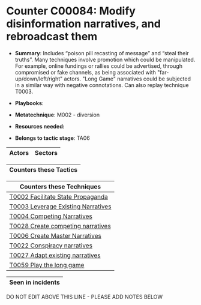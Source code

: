# Counter C00084: Modify disinformation narratives, and rebroadcast them

* **Summary**: Includes “poison pill recasting of message” and “steal their truths”.  Many techniques involve promotion which could be manipulated. For example, online fundings or rallies could be advertised, through compromised or fake channels, as being associated with "far-up/down/left/right" actors. "Long Game" narratives could be subjected in a similar way with negative connotations.  Can also replay technique T0003. 

* **Playbooks**: 

* **Metatechnique**: M002 - diversion

* **Resources needed:** 

* **Belongs to tactic stage**: TA06


| Actors | Sectors |
| ------ | ------- |



| Counters these Tactics |
| ---------------------- |



| Counters these Techniques |
| ------------------------- |
| [T0002 Facilitate State Propaganda](../techniques/T0002.md) |
| [T0003 Leverage Existing Narratives](../techniques/T0003.md) |
| [T0004 Competing Narratives](../techniques/T0004.md) |
| [T0028 Create competing narratives](../techniques/T0028.md) |
| [T0006 Create Master Narratives](../techniques/T0006.md) |
| [T0022 Conspiracy narratives](../techniques/T0022.md) |
| [T0027 Adapt existing narratives](../techniques/T0027.md) |
| [T0059 Play the long game](../techniques/T0059.md) |



| Seen in incidents |
| ----------------- |


DO NOT EDIT ABOVE THIS LINE - PLEASE ADD NOTES BELOW